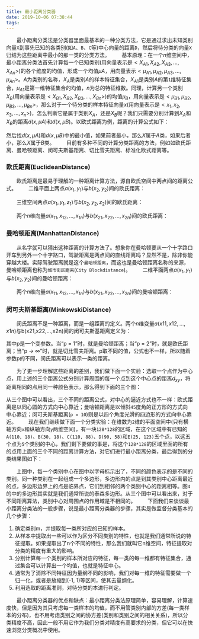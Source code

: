 ```yaml
---
title: 最小距离分类器
date: 2019-10-06 07:38:44
tags:
---
```

&emsp;&emsp;最小距离分类法是分类器里面最基本的一种分类方法，它是通过求出未知类别向量`X`到事先已知的各类别(如`A`、`B`、`C`等)中心向量的距离`D`，然后将待分类的向量`X`归结为这些距离中最小的那一类的分类方法。
&emsp;&emsp;基本原理：在一个$n$维空间中，最小距离分类法首先计算每一个已知类别(用向量表示是$<X_{A1}, X_{A2}, X_{A3}, ..., X_{An}>$)的各个维度的均值，形成一个均值$μA$，用向量表示$<μ_{A1}, μ_{A2}, μ_{A3}, ..., μ_{An}>$。$A$为类别的名称，$X_A$是类别$A$的样本特征集合，$X_{A1}$是类别$A$的第`1`维特征集合，$μ_{A1}$是第一维特征集合的均值，$n$为总的特征维数。同理，计算另一个类别$X_B$(用向量表示是$<X_{B1}, X_{B2}, X_{B3}, ..., X_{Bn}>$)的均值$μ_B$，用向量表示是$<μ_{B1}, μ_{B2}, μ_{B3}, ..., μ_{Bn}>$，那么对于一个待分类的样本特征向量$x$(用向量表示是$<x_1, x_2, x_3, ..., x_n>$)，怎么判断它是属于类别$X_A$，还是$X_B$呢？我们只需要分别计算到$X_A$和$X_B$的距离$d(x, μA)$和$d(x, μB)$。以欧式距离为例，距离的计算公式如下：

然后找$d(x, μA)$和$d(x, μB)$中的最小值，如果前者最小，那么$X$属于$A$类，如果后者小，那么$X$属于$B$类。
&emsp;&emsp;目前有多种不同的计算分类距离的方法，例如如欧氏距离、曼哈顿距离、闵可夫斯基距离、切比雪夫距离、标准化欧式距离等。

### 欧氏距离(EuclideanDistance)

&emsp;&emsp;欧氏距离是最易于理解的一种距离计算方法，源自欧氏空间中两点间的距离公式。
&emsp;&emsp;二维平面上两点$a(x_1, y_1)$与$b(x_2, y_2)$间的欧氏距离：

&emsp;&emsp;三维空间两点$a(x_1, y_1, z_1)$与$b(x_2, y_2, z_2)$间的欧氏距离：

&emsp;&emsp;两个$n$维向量$a(x_{11}, x_{12}, ..., x_{1n})$与$b(x_{21}, x_{22}, ..., x_{2n})$间的欧氏距离：

### 曼哈顿距离(ManhattanDistance)

&emsp;&emsp;从名字就可以猜出这种距离的计算方法了。想象你在曼哈顿要从一个十字路口开车到另外一个十字路口，驾驶距离是两点间的直线距离吗？显然不是，除非你能穿越大楼。实际驾驶距离就是这个`曼哈顿距离`，而这也是曼哈顿距离名称的来源，曼哈顿距离也称为`城市街区距离`(`City Blockdistance`)。
&emsp;&emsp;二维平面两点$a(x_1, y_1)$与$b(x_2, y_2)$间的曼哈顿距离：

&emsp;&emsp;两个$n$维向量$a(x_{11}, x_{12}, ..., x_{1n})$与$b(x_{21}, x_{22}, ..., x_{2n})$间的曼哈顿距离：

### 闵可夫斯基距离(MinkowskiDistance)

&emsp;&emsp;闵氏距离不是一种距离，而是一组距离的定义。两个$n$维变量$a(x11, x12, ..., x1n)$与b(x21,x22,…,x2n)间的闵可夫斯基距离定义为：

其中p是一个变参数。当“p = 1”时，就是曼哈顿距离；当“p = 2”时，就是欧氏距离；当“p -> ∞”时，就是切比雪夫距离。p取不同的值，公式也不一样，所以随着参数p的不同，闵氏距离可以表示一类的距离。

&emsp;&emsp;为了更一步理解这些距离的差别，我们做下面一个实验：选取一个点作为中心点，用上述的三个距离公式分别计算周围的每一个点到这个中心点的距离$d_{xy}$，将距离相同的点用同一种颜色表示，那么得到下面的三个图：

从三个图中可以看出，三个不同的距离公式，对中心的逼近方式也不一样：欧式距离是以同心圆的方式向中心靠近；曼哈顿距离是以倾斜`45`度角的正方形的方式向中心靠近；闵可夫斯基距离(`p = 10`)则是以四个角度光滑的四边形的方式向中心靠近。
&emsp;&emsp;现在我们继续做下面一个分类实验：在维数为`2`维的平面空间中(只有横轴方向`x`和纵轴方向`y`两维空间)，有一块`128*128`的区域，在这个区域中有已知的`A(110, 18)`、`B(30, 18)`、`C(110, 88)`、`D(90, 58)`和`E(25, 123)`五个点，以这五个点为`5`个类别的中心，我们剩下要做的事是，将这个`128*128`的区域里面的所有的点用上面的三个不同的距离计算方法，对它们进行最小距离分类，最后得到的分类结果图如下：

&emsp;&emsp;上图中，每一个类别中心在图中以字母标示出了，不同的颜色表示的是不同的类别。同一种类别在一起组成一个多边形，多边形内的点是到其类别中心距离最近的点，多边形边界上的点是临界点，它们到相邻的两个类别中心的距离相等。图`4`的中的多边形其实就是我们通常所说的泰森多边形。从三个图中可以看出来，对于不同距离算法，类别中心对周围点的作用域是不相同的。
&emsp;&emsp;下面我们来谈谈最小距离分类法的一般步骤，说是最小距离分类器的步骤，其实是做监督分类基本的几个步骤：

1. 确定类别m，并提取每一类所对应的已知的样本。
2. 从样本中提取出一些可以作为区分不同类别的特性，也就是我们通常所说的特征提取。如果提取出了n个不同的特性，那么我们就叫它n维空间，特征提取对分类的精度有重大的影响。
3. 分别计算每一个类别的样本所对应的特征，每一类的每一维都有特征集合，通过集合可以计算出一个均值，也就是特征中心。
4. 通常为了消除不同特征因为量纲不同的影响，我们对每一维的特征需要做一个归一化，或者是放缩到(-1, 1)等区间，使其去量纲化。
5. 利用选取的距离准则，对待分类的本进行判定。

&emsp;&emsp;最小距离分类器的优点和缺点：最小距离分类法原理简单，容易理解，计算速度快，但是因为其只考虑每一类样本的均值，而不用管类别内部的方差(每一类样本的分布)，也不用考虑类别之间的协方差(类别和类别之间的相关关系)，所以分类精度不高，因此一般不用它作为我们分类对精度有高要求的分类，但它可以在快速浏览分类概况中使用。